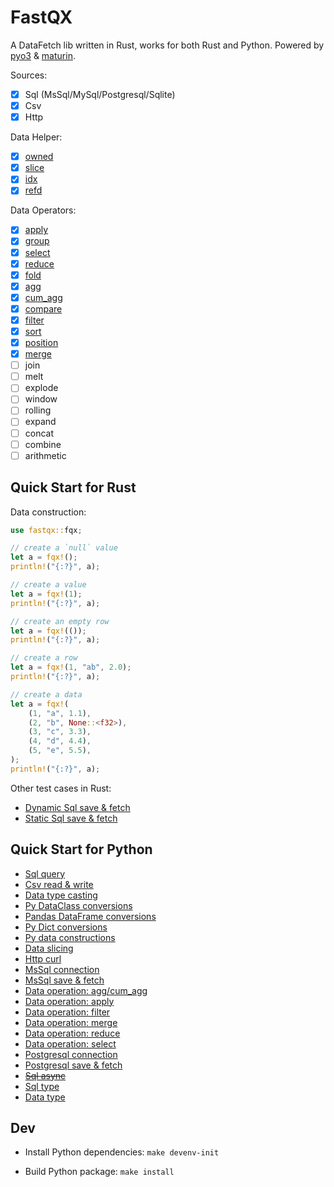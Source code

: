 # FastQX

A DataFetch lib written in Rust, works for both Rust and Python. Powered by [pyo3](https://github.com/PyO3/pyo3) & [maturin](https://github.com/PyO3/maturin).

Sources:

- [x] Sql (MsSql/MySql/Postgresql/Sqlite)
- [x] Csv
- [x] Http

Data Helper:

- [x] [owned](./fastqx/src/ops/owned.rs)
- [x] [slice](./fastqx/src/ops/slice.rs)
- [x] [idx](./fastqx/src/ops/idx.rs)
- [x] [refd](./fastqx/src/ops/refd.rs)

Data Operators:

- [x] [apply](./fastqx/src/ops/apply.rs)
- [x] [group](./fastqx/src/ops/group.rs)
- [x] [select](./fastqx/src/ops/select.rs)
- [x] [reduce](./fastqx/src/ops/reduce.rs)
- [x] [fold](./fastqx/src/ops/fold.rs)
- [x] [agg](./fastqx/src/ops/agg.rs)
- [x] [cum_agg](./fastqx/src/ops/cumagg.rs)
- [x] [compare](./fastqx/src/ops/compare.rs)
- [x] [filter](./fastqx/src/ops/filter.rs)
- [x] [sort](./fastqx/src/ops/sort.rs)
- [x] [position](./fastqx/src/ops/position.rs)
- [x] [merge](./fastqx/src/ops/merge.rs)
- [ ] join
- [ ] melt
- [ ] explode
- [ ] window
- [ ] rolling
- [ ] expand
- [ ] concat
- [ ] combine
- [ ] arithmetic

## Quick Start for Rust

Data construction:

```rs
use fastqx::fqx;

// create a `null` value
let a = fqx!();
println!("{:?}", a);

// create a value
let a = fqx!(1);
println!("{:?}", a);

// create an empty row
let a = fqx!(());
println!("{:?}", a);

// create a row
let a = fqx!(1, "ab", 2.0);
println!("{:?}", a);

// create a data
let a = fqx!(
    (1, "a", 1.1),
    (2, "b", None::<f32>),
    (3, "c", 3.3),
    (4, "d", 4.4),
    (5, "e", 5.5),
);
println!("{:?}", a);
```

Other test cases in Rust:

- [Dynamic Sql save & fetch](./fastqx/tests/sql_dynamic.rs)
- [Static Sql save & fetch](./fastqx/tests/sql_static.rs)

## Quick Start for Python

- [Sql query](./fastqx-py/tests/test_create_sql_query.py)
- [Csv read & write](./fastqx-py/tests/test_csv.py)
- [Data type casting](./fastqx-py/tests/test_data_cast.py)
- [Py DataClass conversions](./fastqx-py/tests/test_data_dataclass.py)
- [Pandas DataFrame conversions](./fastqx-py/tests/test_data_dataframe.py)
- [Py Dict conversions](./fastqx-py/tests/test_data_objects.py)
- [Py data constructions](./fastqx-py/tests/test_data.py)
- [Data slicing](./fastqx-py/tests/test_data_slice.py)
- [Http curl](./fastqx-py/tests/test_http.py)
- [MsSql connection](./fastqx-py/tests/test_mssql_conn.py)
- [MsSql save & fetch](./fastqx-py/tests/test_mssql.py)
- [Data operation: agg/cum_agg](./fastqx-py/tests/test_ops_agg.py)
- [Data operation: apply](./fastqx-py/tests/test_ops_apply.py)
- [Data operation: filter](./fastqx-py/tests/test_ops_filter.py)
- [Data operation: merge](./fastqx-py/tests/test_ops_merge.py)
- [Data operation: reduce](./fastqx-py/tests/test_ops_reduce.py)
- [Data operation: select](./fastqx-py/tests/test_ops_select.py)
- [Postgresql connection](./fastqx-py/tests/test_postgresql_conn.py)
- [Postgresql save & fetch](./fastqx-py/tests/test_postgresql.py)
- ~~[Sql async](./fastqx-py/tests/test_sql_async.py)~~
- [Sql type](./fastqx-py/tests/test_sql_conn.py)
- [Data type](./fastqx-py/tests/test_types.py)

## Dev

- Install Python dependencies: `make devenv-init`

- Build Python package: `make install`
